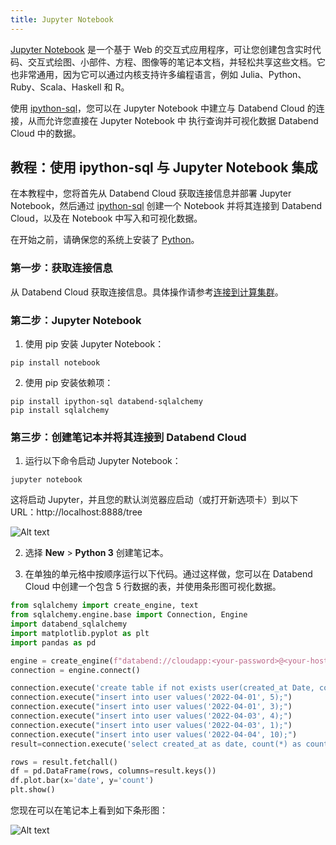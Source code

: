 ```yaml
---
title: Jupyter Notebook
---
```


[Jupyter Notebook](https://jupyter.org) 是一个基于 Web 的交互式应用程序，可让您创建包含实时代码、交互式绘图、小部件、方程、图像等的笔记本文档，并轻松共享这些文档。它也非常通用，因为它可以通过内核支持许多编程语言，例如 Julia、Python、Ruby、Scala、Haskell 和 R。

使用 [ipython-sql](https://github.com/catherinedevlin/ipython-sql)，您可以在 Jupyter Notebook 中建立与 Databend Cloud 的连接，从而允许您直接在 Jupyter Notebook 中 执行查询并可视化数据 Databend Cloud 中的数据。

## 教程：使用 ipython-sql 与 Jupyter Notebook 集成

在本教程中，您将首先从 Databend Cloud 获取连接信息并部署 Jupyter Notebook，然后通过 [ipython-sql](https://github.com/catherinedevlin/ipython-sql) 创建一个 Notebook 并将其连接到 Databend Cloud，以及在 Notebook 中写入和可视化数据。

在开始之前，请确保您的系统上安装了 [Python](https://www.python.org/)。

### 第一步：获取连接信息

从 Databend Cloud 获取连接信息。具体操作请参考[连接到计算集群](../02-using-databend-cloud/00-warehouses.md#连接到计算集群-connecting)。

### 第二步：Jupyter Notebook

1. 使用 pip 安装 Jupyter Notebook：

```shell
pip install notebook
```

2. 使用 pip 安装依赖项：

```shell
pip install ipython-sql databend-sqlalchemy
pip install sqlalchemy
```

### 第三步：创建笔记本并将其连接到 Databend Cloud

1. 运行以下命令启动 Jupyter Notebook：

```shell
jupyter notebook
```

  这将启动 Jupyter，并且您的默认浏览器应启动（或打开新选项卡）到以下 URL：http://localhost:8888/tree

![Alt text](@site/static/img/documents/pricing-billing/notebook-tree.png)

2. 选择 **New** > **Python 3** 创建笔记本。

3. 在单独的单元格中按顺序运行以下代码。通过这样做，您可以在 Databend Cloud 中创建一个包含 5 行数据的表，并使用条形图可视化数据。

```python
from sqlalchemy import create_engine, text
from sqlalchemy.engine.base import Connection, Engine
import databend_sqlalchemy
import matplotlib.pyplot as plt
import pandas as pd
```

```python
engine = create_engine(f"databend://cloudapp:<your-password>@<your-host>:443/default?secure=true") 
connection = engine.connect() 
```

```python
connection.execute('create table if not exists user(created_at Date, count Int32);')
connection.execute("insert into user values('2022-04-01', 5);")
connection.execute("insert into user values('2022-04-01', 3);")
connection.execute("insert into user values('2022-04-03', 4);")
connection.execute("insert into user values('2022-04-03', 1);")
connection.execute("insert into user values('2022-04-04', 10);")
result=connection.execute('select created_at as date, count(*) as count from user group by created_at;')
```

```python
rows = result.fetchall()
df = pd.DataFrame(rows, columns=result.keys())
df.plot.bar(x='date', y='count')
plt.show()
```
您现在可以在笔记本上看到如下条形图：

![Alt text](@site/static/img/documents/BI/jupyter-bar.png)